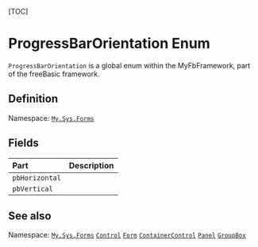 [TOC]
# ProgressBarOrientation Enum
`ProgressBarOrientation` is a global enum within the MyFbFramework, part of the freeBasic framework.

## Definition
Namespace: [`My.Sys.Forms`](My.Sys.Forms.md)
## Fields
|Part|Description|
| :------------ | :------------ |
|`pbHorizontal`|||
|`pbVertical`|||
## See also
Namespace: [`My.Sys.Forms`](My.Sys.Forms.md)
[`Control`](Control.md)
[`Form`](Form.md)
[`ContainerControl`](ContainerControl.md)
[`Panel`](Panel.md)
[`GroupBox`](GroupBox.md)
